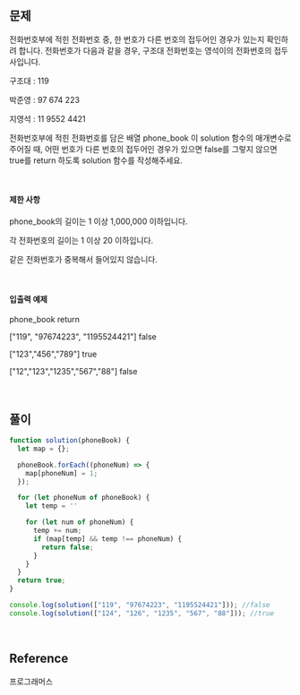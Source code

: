 ## 문제
전화번호부에 적힌 전화번호 중, 한 번호가 다른 번호의 접두어인 경우가 있는지 확인하려 합니다.
전화번호가 다음과 같을 경우, 구조대 전화번호는 영석이의 전화번호의 접두사입니다.


구조대 : 119

박준영 : 97 674 223

지영석 : 11 9552 4421

전화번호부에 적힌 전화번호를 담은 배열 phone_book 이 solution 함수의 매개변수로 주어질 때, 어떤 번호가 다른 번호의 접두어인 경우가 있으면 false를 그렇지 않으면 true를 return 하도록 solution 함수를 작성해주세요.


<br>

#### 제한 사항

phone_book의 길이는 1 이상 1,000,000 이하입니다.

각 전화번호의 길이는 1 이상 20 이하입니다.

같은 전화번호가 중복해서 들어있지 않습니다.

<br>


#### 입출력 예제

phone_book	return

["119", "97674223", "1195524421"]	false

["123","456","789"]	true

["12","123","1235","567","88"]	false

<br>

## 풀이
```js
function solution(phoneBook) {
  let map = {};

  phoneBook.forEach((phoneNum) => {
    map[phoneNum] = 1;
  });

  for (let phoneNum of phoneBook) {
    let temp = ''

    for (let num of phoneNum) {
      temp += num;
      if (map[temp] && temp !== phoneNum) {
        return false;
      }
    }
  }
  return true;
}

console.log(solution(["119", "97674223", "1195524421"])); //false
console.log(solution(["124", "126", "1235", "567", "88"])); //true
```
<br>

## Reference

프로그래머스